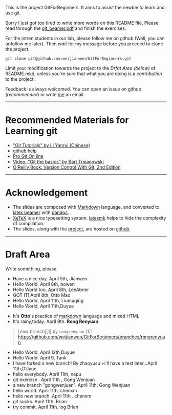 This is the project GitForBeginners. It aims to assist the newbie to learn and use git.

Sorry I just got too tired to write more words on this README file. Please read through the [git_beamer.pdf](https://github.com/weijianwen/GitForBeginners/blob/master/git_beamer.pdf?raw=true) and finish the exercises.

For the intren students in our lab, please follow me on github (Well, you can unfollow me later). Then *wait* for my message before you preceed to clone the project.

```git clone git@github.com:weijianwen/GitForBeginners.git```

Limit your modification towards the project to the *Drfat Area (below)* of README.mkd, unless you're sure that what you are doing is a *contribution* to the project.

Feedback is always welcomed. You can open an issue on github (*recommended*) or write [me](mailto:weijianwen@sjtu.edu.cn) an email.

--------------------

# Recommended Materials for Learning git
 + ["Git Tutorials" by Li Yanrui (Chinese)](http://goo.gl/NBGgo)
 + [github:help](http://help.github.com/)
 + [Pro Git On line](http://progit.org/book/)
 + [Video: "Git the basics" by Bart Trojanowski](http://excess.org/article/2008/07/ogre-git-tutorial/)
 + [O'Reilly Book: Version Control With Git, 2nd Edition](http://shop.oreilly.com/product/0636920022862.do)

--------------------

# Acknowledgement
 + The slides are composed with [Markdown](http://daringfireball.net/projects/markdown/) language, and converted to [latex beamer](https://bitbucket.org/rivanvx/beamer/wiki/Home) with [pandoc](http://johnmacfarlane.net/pandoc/).
 + [XeTeX](http://www.tug.org/xetex/) is a nice typesetting system. [latexmk](http://www.phys.psu.edu/~collins/software/latexmk-jcc/) helps to hide the complexity of compilation.
 + The slides, along with the [project](https://github.com/weijianwen/GitForBeginners), are hosted on [github](https://github.com/).

--------------------

# Draft Area

Write something, please.

+ Have a nice day. April 5th, Jianwen
+ Hello World. April 8th, bowen
+ Hello World too. April 8th, LeeAbner
+ GOT IT! April 8th, Otto Mao
+ Hello World, April 11th, Liumuqing
+ Hello World, April 11th,Duyue
- It's <b>Otto</b>'s practice of [markdown](http://daringfireball.net/projects/markdown/)  language and mixed HTML
- It's rainy,today. April 9th. **Rong Renyuan**	
> [new branch][1] by `rongrenyuan`
[1]: https://github.com/weijianwen/GitForBeginners/branches/rongrenyuan

+ Hello World, April 12th,Duyue
+ Hello World. April 9, Tank
+ I have forked a new branch! By zhaoyusu
+i'll have a test later...April 11th,DUyue
+ hello everybody. April 11th, napu
+ git exercise . April 11th , Gong Wenjuan
+ a new branch "gongwenjuan". April 11th, Gong Wenjuan
+ hello world. April 11th, chenxm
+ hello new branch. April 11th . chenxm
+ git sucks. April 11th. Brian
+ try commit. April 11th. log Brian
